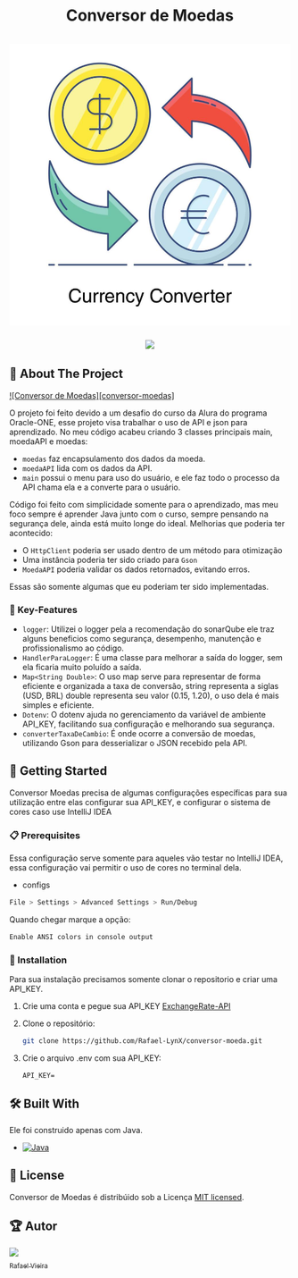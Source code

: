 <div align="center">
  <h1 align="center">
    Conversor de Moedas
    <br />
    <br />
    <a href="https://github.com/Rafael-LynX/conversor-moeda#">
      <img src="assets/conversormoedas.jpg" alt="Conversor de Moedas">
    </a>
  </h1>
</div>

<p align="center">
  <a href="#license"><img src="https://img.shields.io/github/license/sourcerer-io/hall-of-fame.svg?colorB=ff0000"></a>
</p>

## 📖 About The Project

[![Conversor de Moedas][conversor-moedas]](assets/image.png)

O projeto foi feito devido a um desafio do curso da Alura do programa Oracle-ONE, esse projeto visa trabalhar o uso de API
e json para aprendizado. No meu código acabeu criando 3 classes principais main, moedaAPI e moedas:

* `moedas` faz encapsulamento dos dados da moeda. 
* `moedaAPI` lida com os dados da API.
* `main` possui o menu para uso do usuário, e ele faz todo o processo da API chama ela e a converte para o usuário.

Código foi feito com simplicidade somente para o aprendizado, mas meu foco sempre é aprender Java junto com o curso, 
sempre pensando na segurança dele, ainda está muito longe do ideal. Melhorias que poderia ter acontecido:

* O `HttpClient` poderia ser usado dentro de um método para otimização
* Uma instância poderia ter sido criado para `Gson`
* `MoedaAPI` poderia validar os dados retornados, evitando erros. 

Essas são somente algumas que eu poderiam ter sido implementadas.

### 🔑 Key-Features
- `logger`: Utilizei o logger pela a recomendação do sonarQube ele traz alguns beneficios como segurança, desempenho, manutenção e profissionalismo ao código. 
- `HandlerParaLogger`: É uma classe para melhorar a saída do logger, sem ela ficaria muito poluído a saída.
- `Map<String Double>`: O uso map serve para representar de forma eficiente e organizada a taxa de conversão, string representa a siglas (USD, BRL)
double representa seu valor (0.15, 1.20), o uso dela é mais simples e eficiente.
- `Dotenv`: O dotenv ajuda no gerenciamento da variável de ambiente API_KEY, facilitando sua configuração e melhorando sua segurança.
- `converterTaxaDeCambio`: É onde ocorre a conversão de moedas, utilizando Gson para desserializar o JSON recebido pela API.

## 🚀 Getting Started

Conversor Moedas precisa de algumas configurações específicas para sua utilização
entre elas configurar sua API_KEY, e configurar o sistema de cores caso use IntelliJ IDEA

### 📋 Prerequisites

Essa configuração serve somente para aqueles vão testar no IntelliJ IDEA, essa configuração
vai permitir o uso de cores no terminal dela.

* configs
```sh
File > Settings > Advanced Settings > Run/Debug
```
Quando chegar marque a opção:
```sh
Enable ANSI colors in console output
```

### 🔧 Installation

Para sua instalação precisamos somente clonar o repositorio e criar uma API_KEY. 

1. Crie uma conta e pegue sua API_KEY [ExchangeRate-API](https://app.exchangerate-api.com/)

2. Clone o repositório:
   ```sh
   git clone https://github.com/Rafael-LynX/conversor-moeda.git
   ```
3. Crie o arquivo .env com sua API_KEY:
    ```.env
    API_KEY=
    ```

## 🛠️ Built With

Ele foi construido apenas com Java.

* [![Java](https://img.shields.io/badge/java-%23ED8B00.svg?style=for-the-badge&logo=openjdk&logoColor=white)](https://www.java.com/pt-BR/)

## 📄 License

Conversor de Moedas é distribúido sob a Licença [MIT licensed](./LICENSE).

## 🏆 Autor

[<img loading="lazy" src="https://avatars.githubusercontent.com/u/109623407?s=400&u=19dac11507a1cbd81c5c6ceb1526c24eb6033cce&v=4" width=115><br><sub>Rafael Vieira</sub>](https://github.com/Rafael-LynX) 




